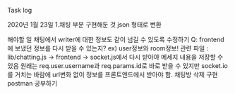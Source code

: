 Task log

2020년 1월 23일 
1.채팅 부분 구현해둔 것 json 형태로 변환

해야할 일
채팅에서 writer에 대한 정보도 같이 넘길 수 있도록 수정하기
Q: frontend에 보냈던 정보를 다시 받을 수 있는지? ex) user정보와 room정보!
  관련 파일 : lib/chatting.js -> frontend -> socket.js에서 다시 받아야 메세지 내용을 저장할 수 있음
              원래는 req.user.username과 req.params.id로 바로 받을 수 있지만 socket.io를 거치는 바람에 url변화 없이 정보를 프론트엔드에서 받아야 함.
채팅방 삭제 구현
postman 공부하기
